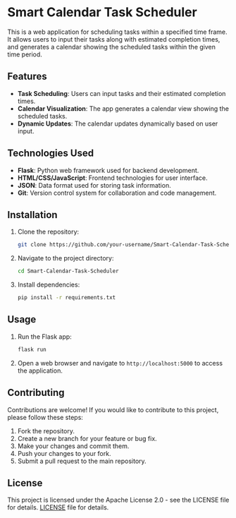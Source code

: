 # Smart Calendar Task Scheduler

This is a web application for scheduling tasks within a specified time frame. It allows users to input their tasks along with estimated completion times, and generates a calendar showing the scheduled tasks within the given time period.

## Features

- **Task Scheduling**: Users can input tasks and their estimated completion times.
- **Calendar Visualization**: The app generates a calendar view showing the scheduled tasks.
- **Dynamic Updates**: The calendar updates dynamically based on user input.

## Technologies Used

- **Flask**: Python web framework used for backend development.
- **HTML/CSS/JavaScript**: Frontend technologies for user interface.
- **JSON**: Data format used for storing task information.
- **Git**: Version control system for collaboration and code management.

## Installation

1. Clone the repository:

    ```bash
    git clone https://github.com/your-username/Smart-Calendar-Task-Scheduler.git
    ```

2. Navigate to the project directory:

    ```bash
    cd Smart-Calendar-Task-Scheduler
    ```

3. Install dependencies:

    ```bash
    pip install -r requirements.txt
    ```

## Usage

1. Run the Flask app:

    ```bash
    flask run
    ```

2. Open a web browser and navigate to `http://localhost:5000` to access the application.

## Contributing

Contributions are welcome! If you would like to contribute to this project, please follow these steps:

1. Fork the repository.
2. Create a new branch for your feature or bug fix.
3. Make your changes and commit them.
4. Push your changes to your fork.
5. Submit a pull request to the main repository.

## License

This project is licensed under the Apache License 2.0 - see the LICENSE file for details.
[LICENSE](LICENSE) file for details.
